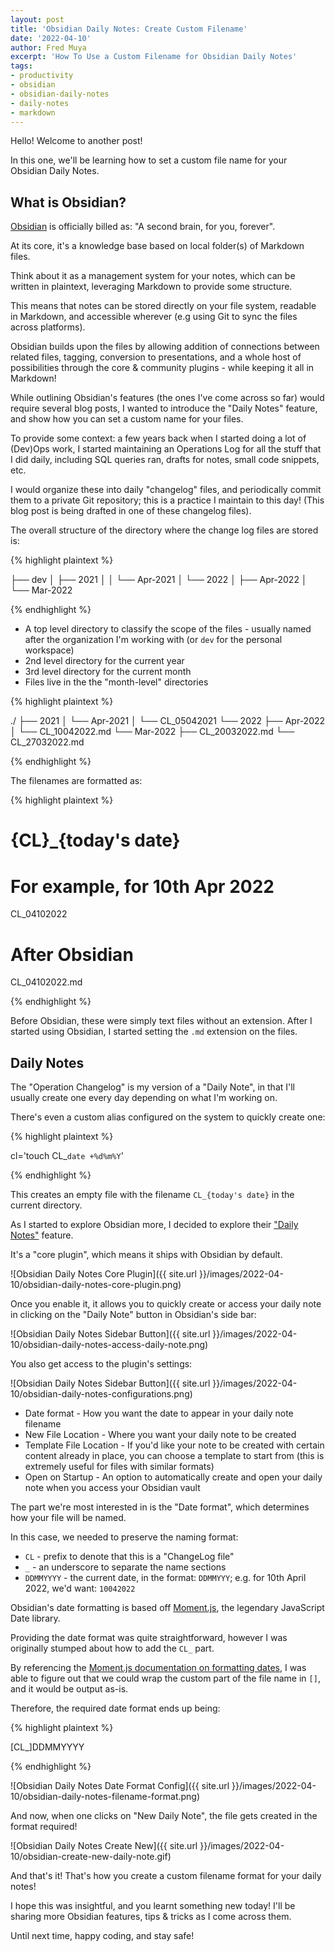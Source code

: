 ```yaml
---
layout: post
title: 'Obsidian Daily Notes: Create Custom Filename'
date: '2022-04-10'
author: Fred Muya
excerpt: 'How To Use a Custom Filename for Obsidian Daily Notes'
tags:
- productivity
- obsidian
- obsidian-daily-notes
- daily-notes
- markdown
---
```


Hello! Welcome to another post!

In this one, we'll be learning how to set a custom file name for your Obsidian Daily Notes.

## What is Obsidian?

[Obsidian](https://obsidian.md/) is officially billed as: "A second brain, for you, forever". 

At its core, it's a knowledge base based on local folder(s) of Markdown files.

Think about it as a management system for your notes, which can be written in plaintext, leveraging Markdown to provide some structure.

This means that notes can be stored directly on your file system, readable in Markdown, and accessible wherever (e.g using Git to sync the files across platforms).

Obsidian builds upon the files by allowing addition of connections between related files, tagging, conversion to presentations, and a whole host of possibilities through the core & community plugins - while keeping it all in Markdown!

While outlining Obsidian's features (the ones I've come across so far) would require several blog posts, I wanted to introduce the "Daily Notes" feature, and show how you can set a custom name for your files.

To provide some context: a few years back when I started doing a lot of (Dev)Ops work, I started maintaining an Operations Log for all the stuff that I did daily, including SQL queries ran, drafts for notes, small code snippets, etc.

I would organize these into daily "changelog" files, and periodically commit them to a private Git repository; this is a practice I maintain to this day! (This blog post is being drafted in one of these changelog files).

The overall structure of the directory where the change log files are stored is:

{% highlight plaintext %}

├── dev
│   ├── 2021
│   │   └── Apr-2021
│   └── 2022
│       ├── Apr-2022
│       └── Mar-2022


{% endhighlight %}

- A top level directory to classify the scope of the files - usually named after the organization I'm working with (or `dev` for the personal workspace)
- 2nd level directory for the current year
- 3rd level directory for the current month
- Files live in the the "month-level" directories

{% highlight plaintext %}

./
├── 2021
│   └── Apr-2021
│       └── CL_05042021
└── 2022
    ├── Apr-2022
    │   └── CL_10042022.md
    └── Mar-2022
        ├── CL_20032022.md
        └── CL_27032022.md

{% endhighlight %}

The filenames are formatted as: 

{% highlight plaintext %}

# {CL}_{today's date}
# For example, for 10th Apr 2022
CL_04102022

# After Obsidian
CL_04102022.md

{% endhighlight %}

Before Obsidian, these were simply text files without an extension. After I started using Obsidian, I started setting the `.md` extension on the files.

## Daily Notes

The "Operation Changelog" is my version of a "Daily Note", in that I'll usually create one every day depending on what I'm working on.

There's even a custom alias configured on the system to quickly create one:

{% highlight plaintext %}

cl='touch CL_`date +%d%m%Y`'

{% endhighlight %}

This creates an empty file with the filename `CL_{today's date}` in the current directory.

As I started to explore Obsidian more, I decided to explore their ["Daily Notes"](https://help.obsidian.md/Plugins/Daily+notes) feature.

It's a "core plugin", which means it ships with Obsidian by default.

![Obsidian Daily Notes Core Plugin]({{ site.url }}/images/2022-04-10/obsidian-daily-notes-core-plugin.png)


Once you enable it, it allows you to quickly create or access your daily note in clicking on the "Daily Note" button in Obsidian's side bar:

![Obsidian Daily Notes Sidebar Button]({{ site.url }}/images/2022-04-10/obsidian-daily-notes-access-daily-note.png)


You also get access to the plugin's settings:

![Obsidian Daily Notes Sidebar Button]({{ site.url }}/images/2022-04-10/obsidian-daily-notes-configurations.png)


- Date format - How you want the date to appear in your daily note filename
- New File Location - Where you want your daily note to be created
- Template File Location - If you'd like your note to be created with certain content already in place, you can choose a template to start from (this is extremely useful for files with similar formats)
- Open on Startup - An option to automatically create and open your daily note when you access your Obsidian vault

The part we're most interested in is the "Date format", which determines how your file will be named.

In this case, we needed to preserve the naming format:
- `CL` - prefix to denote that this is a "ChangeLog file"
- `_` - an underscore to separate the name sections
- `DDMMYYYY` - the current date, in the format: `DDMMYYY`; e.g. for 10th April 2022, we'd want: `10042022`

Obsidian's date formatting is based off [Moment.js](https://momentjs.com/), the legendary JavaScript Date library.

Providing the date format was quite straightforward, however I was originally stumped about how to add the `CL_` part.

By referencing the [Moment.js documentation on formatting dates](https://momentjs.com/docs/#/displaying/format/), I was able to figure out that we could wrap the custom part of the file name in `[]`, and it would be output as-is.

Therefore, the required date format ends up being:

{% highlight plaintext %}

[CL_]DDMMYYYY

{% endhighlight %}

![Obsidian Daily Notes Date Format Config]({{ site.url }}/images/2022-04-10/obsidian-daily-notes-filename-format.png)


And now, when one clicks on "New Daily Note", the file gets created in the format required!


![Obsidian Daily Notes Create New]({{ site.url }}/images/2022-04-10/obsidian-create-new-daily-note.gif)


And that's it! That's how you create a custom filename format for your daily notes!


I hope this was insightful, and you learnt something new today! I'll be sharing more Obsidian features, tips & tricks as I come across them.


Until next time, happy coding, and stay safe!
